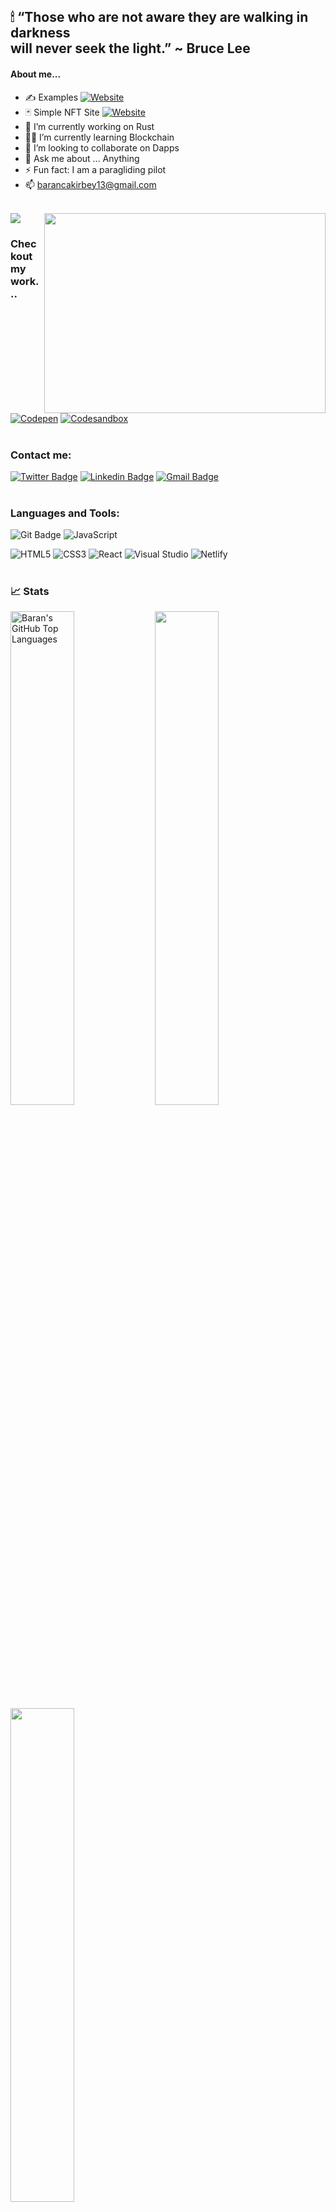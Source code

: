 <!---
ifeelblue99/ifeelblue99 is a ✨ special ✨ repository because its `README.md` (this file) appears on your GitHub profile.
You can click the Preview link to take a look at your changes.
--->

## 🕯 “Those who are not aware they are walking in darkness <br/> will never seek the light.” ~ Bruce Lee

#### About me...
- ✍ Examples [![Website](https://img.shields.io/badge/-website-228B22?style=flat-square&logo=appveyor)](https://codepen.io/iFeelBlue)
- 🃏 Simple NFT Site [![Website](https://img.shields.io/badge/-website-228B22?style=flat-square&logo=appveyor)](https://react-word-nft-cplly0df7-ifeelblue99.vercel.app)
- 🔭 I’m currently working on Rust
- 🧟‍♂️ I’m currently learning Blockchain
- 👯 I’m looking to collaborate on Dapps
- 💬 Ask me about ... Anything
- ⚡ Fun fact: I am a paragliding pilot
- 📫 barancakirbey13@gmail.com
<br/>

<img src="https://activity-graph.herokuapp.com/graph?username=ifeelblue99&bg_color=0f2d3d&color=1cadfb&line=1cadfb&point=1cadfb&area=true&hide_border=true">

<img align="right" width="450" height="320" src="https://media1.giphy.com/media/qgQUggAC3Pfv687qPC/giphy.gif?cid=790b761104b09f1c81985d46831c05d52875c6025d01c9a2&rid=giphy.gif&ct=gC">
<br/>

### Checkout my work...
[![Codepen](https://img.shields.io/badge/-codepen-black?style=flat-square&logo=codepen)](https://codepen.io/iFeelBlue)
[![Codesandbox](https://img.shields.io/badge/-codesandbox-black?style=flat-square&logo=codesandbox)]( https://codesandbox.io/u/ifeelblue99)
<br/>
<br/>

### Contact me:
[![Twitter Badge](http://img.shields.io/badge/-Twitter-blue?style=flat-square&logo=twitter&logoColor=white&link=https://twitter.com/iFeelBlue13)](https://twitter.com/iFeelBlue13) 
[![Linkedin Badge](https://img.shields.io/badge/-LinkedIn-blue?style=flat-square&logo=Linkedin&logoColor=white&link=https://www.linkedin.com/in/hemanthkollipara/)](https://linkedin.com/in/barancakirbey)
[![Gmail Badge](https://img.shields.io/badge/-Gmail-d14836?style=flat-square&logo=Gmail&logoColor=white&link=mailto:defcon.sentinal95@gmail.com)](mailto:barancakirbey13@gmail.com)
<br />
<br/>

### Languages and Tools:
![Git Badge](https://img.shields.io/badge/-Git-F05032?style=flat-square&logo=git&logoColor=white)
![JavaScript](https://img.shields.io/badge/-Javascript-F7DF1E?style=flat-square&logo=javascript&logoColor=000)
<!--![Javascript Badge](https://img.shields.io/badge/-JavaScript-black?style=flat-square&logo=javascript)-->
![HTML5](https://img.shields.io/badge/-HTML5-E34F26?style=flat-square&logo=html5&logoColor=white)
![CSS3](https://img.shields.io/badge/-CSS3-1572B6?style=flat-square&logo=css3)
![React](https://img.shields.io/badge/-React-black?style=flat-square&logo=react)
![Visual Studio](https://img.shields.io/badge/-visualstudio-blue?style=flat-square&logo=visualstudio)
![Netlify](https://img.shields.io/badge/-netlify-black?style=flat-square&logo=netlify)
<br />
<br/>

### 📈 Stats
<p align="left">
  <img width="45%" alt="Baran's GitHub Top Languages" src="https://github-readme-stats.vercel.app/api/top-langs/?username=ifeelblue99&theme=tokyonight" />
  <img width="45%" src="https://github-readme-stats.vercel.app/api?username=ifeelblue99&theme=tokyonight" />
  <img width="45%" src="https://github-readme-streak-stats.herokuapp.com/?user=ifeelblue99&theme=tokyonight" />
</p>

![Profile Views](https://komarev.com/ghpvc/?username=ifeelblue99)

[twitter]: https://twitter.com/iFeelBlue13
[linkedin]: https://linkedin.com/in/barancakirbey
[portfolio]: https://github.com/ifeelblue99?tab=repositories
[netlify]: https://app.netlify.com/teams/ifeelblue99/overview
[e-mail]: barancakirbey13@gmail.com
[codepan]: https://codepen.io/iFeelBlue
[Example Website]: https://fahrenheit-example-site.netlify.app/
[codesandbox]: https://codesandbox.io/u/ifeelblue99



